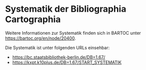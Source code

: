 # Systematik der Bibliographia Cartographia

Weitere Informationen zur Systematik finden sich in BARTOC unter https://bartoc.org/en/node/20400.

Die Systematik ist unter folgenden URLs einsehbar:
- https://bc.staatsbibliothek-berlin.de/DB=1.67/
- https://kxpt.k10plus.de/DB=1.67/START_SYSTEMATIK
